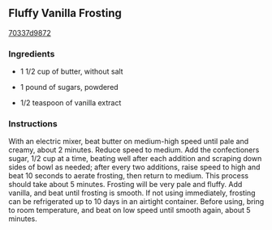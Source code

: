## Fluffy Vanilla Frosting

[70337d9872](http://www.epicurious.com/recipes/food/views/fluffy-vanilla-frosting-389930)

### Ingredients

 - 1 1/2 cup of butter, without salt

 - 1 pound of sugars, powdered

 - 1/2 teaspoon of vanilla extract

### Instructions

With an electric mixer, beat butter on medium-high speed until pale and creamy, about 2 minutes. Reduce speed to medium. Add the confectioners sugar, 1/2 cup at a time, beating well after each addition and scraping down sides of bowl as needed; after every two additions, raise speed to high and beat 10 seconds to aerate frosting, then return to medium. This process should take about 5 minutes. Frosting will be very pale and fluffy. Add vanilla, and beat until frosting is smooth. If not using immediately, frosting can be refrigerated up to 10 days in an airtight container. Before using, bring to room temperature, and beat on low speed until smooth again, about 5 minutes.